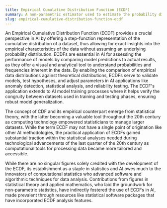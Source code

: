 ```yaml
---
title: Empirical Cumulative Distribution Function (ECDF)  
summary: A non-parametric estimator used to estimate the probability distribution of a sample dataset, representing the proportion of observations less than or equal to a particular value.
slug: empirical-cumulative-distribution-function-ecdf
---  
```


An Empirical Cumulative Distribution Function (ECDF) provides a crucial perspective in AI by offering a step-function representation of the cumulative distribution of a dataset, thus allowing for exact insights into the empirical characteristics of the data without assuming an underlying probability distribution. ECDFs are essential in AI for assessing the performance of models by comparing model predictions to actual results, as they offer a visual and analytical tool to understand probabilities and frequencies inherent in the data. By enabling the comparison of empirical data distributions against theoretical distributions, ECDFs serve to validate models, test hypotheses, and adjust parameters in AI applications like anomaly detection, statistical analysis, and reliability testing. The ECDF's application extends to AI model training processes where it helps verify the congruity between datasets used in training and testing phases, ensuring robust model generalization.

The concept of CDF and its empirical counterpart emerge from statistical theory, with the latter becoming a valuable tool throughout the 20th century as computing technology empowered statisticians to manage larger datasets. While the term ECDF may not have a single point of origination like other AI methodologies, the practical application of ECDFs gained substantial traction within the statistical analyses needed during technological advancements of the last quarter of the 20th century as computational tools for processing data became more tailored and accessible.

While there are no singular figures solely credited with the development of the ECDF, its establishment as a staple in statistics and AI owes much to the innovators of computational statistics who advanced software and algorithmic techniques for data analysis. Contributions from figures in statistical theory and applied mathematics, who laid the groundwork for non-parametric statistics, have indirectly fostered the use of ECDFs in AI, made prevalent through resources like statistical software packages that have incorporated ECDF analysis features.